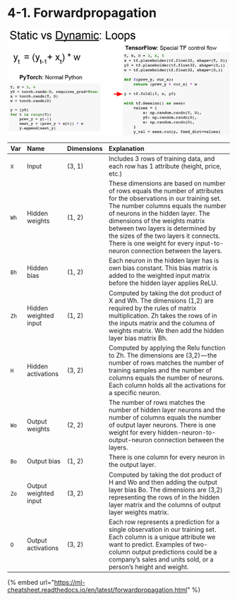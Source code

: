 # 4-1. Forwardpropagation

![](../../.gitbook/assets/image%20%28196%29.png)



| **Var** | **Name** | **Dimensions** | **Explanation** |
| :--- | :--- | :--- | :--- |
| `X` | Input | \(3, 1\) | Includes 3 rows of training data, and each row has 1 attribute \(height, price, etc.\) |
| `Wh` | Hidden weights | \(1, 2\) | These dimensions are based on number of rows equals the number of attributes for the observations in our training set. The number columns equals the number of neurons in the hidden layer. The dimensions of the weights matrix between two layers is determined by the sizes of the two layers it connects. There is one weight for every input-to-neuron connection between the layers. |
| `Bh` | Hidden bias | \(1, 2\) | Each neuron in the hidden layer has is own bias constant. This bias matrix is added to the weighted input matrix before the hidden layer applies ReLU. |
| `Zh` | Hidden weighted input | \(1, 2\) | Computed by taking the dot product of X and Wh. The dimensions \(1,2\) are required by the rules of matrix multiplication. Zh takes the rows of in the inputs matrix and the columns of weights matrix. We then add the hidden layer bias matrix Bh. |
| `H` | Hidden activations | \(3, 2\) | Computed by applying the Relu function to Zh. The dimensions are \(3,2\) — the number of rows matches the number of training samples and the number of columns equals the number of neurons. Each column holds all the activations for a specific neuron. |
| `Wo` | Output weights | \(2, 2\) | The number of rows matches the number of hidden layer neurons and the number of columns equals the number of output layer neurons. There is one weight for every hidden-neuron-to-output-neuron connection between the layers. |
| `Bo` | Output bias | \(1, 2\) | There is one column for every neuron in the output layer. |
| `Zo` | Output weighted input | \(3, 2\) | Computed by taking the dot product of H and Wo and then adding the output layer bias Bo. The dimensions are \(3,2\) representing the rows of in the hidden layer matrix and the columns of output layer weights matrix. |
| `O` | Output activations | \(3, 2\) | Each row represents a prediction for a single observation in our training set. Each column is a unique attribute we want to predict. Examples of two-column output predictions could be a company’s sales and units sold, or a person’s height and weight. |

{% embed url="https://ml-cheatsheet.readthedocs.io/en/latest/forwardpropagation.html" %}



